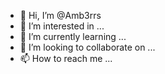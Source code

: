 - 👋 Hi, I’m @Amb3rrs
- 👀 I’m interested in ...
- 🌱 I’m currently learning ...
- 💞️ I’m looking to collaborate on ...
- 📫 How to reach me ...

<!---
Amb3rrs/Amb3rrs is a ✨ special ✨ repository because its `README.md` (this file) appears on your GitHub profile.
You can click the Preview link to take a look at your changes.
--->
